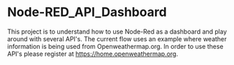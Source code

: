 # Node-RED_API_Dashboard

This project is to understand how to use Node-Red as a dashboard and play around with several API's.
The current flow uses an example where weather information is being used from Openweathermap.org.
In order to use these API's please register at https://home.openweathermap.org.

